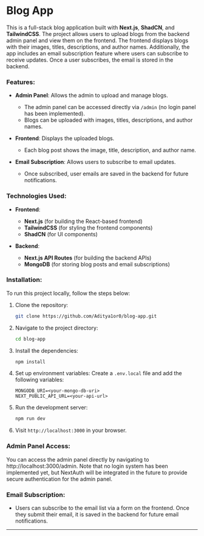 
# Blog App

This is a full-stack blog application built with **Next.js**, **ShadCN**, and **TailwindCSS**. The project allows users to upload blogs from the backend admin panel and view them on the frontend. The frontend displays blogs with their images, titles, descriptions, and author names. Additionally, the app includes an email subscription feature where users can subscribe to receive updates. Once a user subscribes, the email is stored in the backend.

### Features:
- **Admin Panel**: Allows the admin to upload and manage blogs.
  - The admin panel can be accessed directly via `/admin` (no login panel has been implemented).
  - Blogs can be uploaded with images, titles, descriptions, and author names.
  
- **Frontend**: Displays the uploaded blogs.
  - Each blog post shows the image, title, description, and author name.
  
- **Email Subscription**: Allows users to subscribe to email updates.
  - Once subscribed, user emails are saved in the backend for future notifications.

### Technologies Used:
- **Frontend**: 
  - **Next.js** (for building the React-based frontend)
  - **TailwindCSS** (for styling the frontend components)
  - **ShadCN** (for UI components)
  
- **Backend**: 
  - **Next.js API Routes** (for building the backend APIs)
  - **MongoDB** (for storing blog posts and email subscriptions)

### Installation:
To run this project locally, follow the steps below:

1. Clone the repository:
   ```bash
   git clone https://github.com/Aditya1or0/blog-app.git
   ```

2. Navigate to the project directory:
   ```bash
   cd blog-app
   ```

3. Install the dependencies:
   ```bash
   npm install
   ```

4. Set up environment variables:
   Create a `.env.local` file and add the following variables:
   ```
   MONGODB_URI=<your-mongo-db-uri>
   NEXT_PUBLIC_API_URL=<your-api-url>
   ```

5. Run the development server:
   ```bash
   npm run dev
   ```

6. Visit `http://localhost:3000` in your browser.

### Admin Panel Access:
You can access the admin panel directly by navigating to http://localhost:3000/admin. Note that no login system has been implemented yet, but NextAuth will be integrated in the future to provide secure authentication for the admin panel.

### Email Subscription:
- Users can subscribe to the email list via a form on the frontend. Once they submit their email, it is saved in the backend for future email notifications.

---
